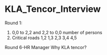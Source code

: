 # KLA_Tencor_Interview
Round 1:
1. 0,0 to 2,2 and 2,2 to 0,0 number of persons
2. Critical roads 
1,2
1,3
2,3
3,4
4,5

Round 6-HR Manager
Why KLA tencor?

